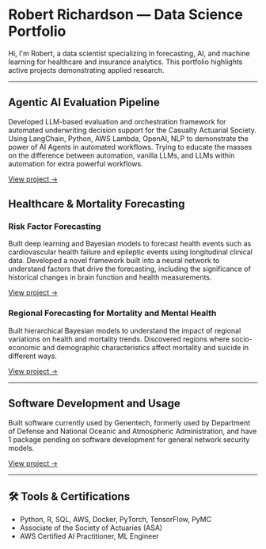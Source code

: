 # Robert Richardson — Data Science Portfolio

Hi, I'm Robert, a data scientist specializing in forecasting, AI, and machine learning for healthcare and insurance analytics. 
This portfolio highlights active projects demonstrating applied research.

---

##  Agentic AI Evaluation Pipeline
Developed LLM-based evaluation and orchestration framework for automated underwriting decision support for the Casualty Actuarial Society. Using LangChain, Python, AWS Lambda, OpenAI, NLP to demonstrate the power of AI Agents in automated workflows. Trying to educate the masses on the difference between automation, vanilla LLMs, and LLMs within automation for extra powerful workflows. 

[View project →](./Robert-Richardson-Projects-agentic_ai_eval)


##  Healthcare & Mortality Forecasting

### Risk Factor Forecasting
Built deep learning and Bayesian models to forecast health events such as cardiovascular health failure and epileptic events using longitudinal clinical data.  Developed a novel framework built into a neural network to understand factors that drive the forecasting, including the significance of historical changes in brain function and health measurements. 

[View project →](./risk_factor_forecasting)

### Regional Forecasting for Mortality and Mental Health
Built hierarchical Bayesian models to understand the impact of regional variations on health and mortality trends. Discovered regions where socio-economic and demographic characteristics affect mortality and suicide in different ways. 

[View project →](./mortality_models)

---

##  Software Development and Usage
Built software currently used by Genentech, formerly used by Department of Defense and National Oceanic and Atmospheric Administration, and have 1 package pending on software development for general network security models. 

[View project →](./dissolution_package)




---

## 🛠️ Tools & Certifications
- Python, R, SQL, AWS, Docker, PyTorch, TensorFlow, PyMC
- Associate of the Society of Actuaries (ASA)
- AWS Certified AI Practitioner, ML Engineer

